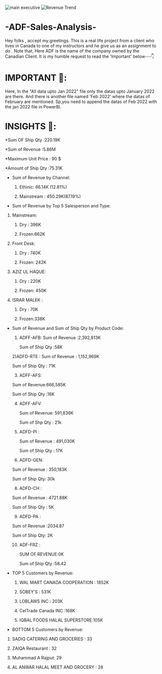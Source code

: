 ![main executive](https://github.com/user-attachments/assets/1e2927c5-3cb3-4f6b-95c3-60935f16c8bd)
![Revenue Trend](https://github.com/user-attachments/assets/6d406c06-98ab-4785-b706-6353205b7d74)


# -ADF-Sales-Analysis-
Hey folks , accept my greetings. This is a real life project from a client who lives in Canada to one of my instructors and he give us as an assignment to do . Note that, Here ADF is the name of the company owned by the Canadian Client. It is my humble request to read the 'Important' below---👇

# IMPORTANT 💾:
Here, In the "All data upto Jan 2022" file only the datas upto January 2022 are there. And there is another file named 'Feb 2022' where the datas of February are mentioned. Sp,you need to append the datas of
Feb 2022 with the jan 2022 file in PowerBI.

# INSIGHTS 💎:

 *Sum OF Ship Qty :220.19K
 
 *Sum of Revenue :5.86M
 
 *Maximum Unit Price : 90 $
 
 *Amount of Ship Qty :75.31K
 

* Sum of Revenue by Channel:
  1) Ethinic: 66.14K (12.81%)
  
  3) Mainstream : 450.29K(87.19%)

* Sum of Revenue by Top 5 Salesperson and Type:
  
1) Mainstream:
   1) Dry : 396K
      
   2) Frozen:662K
    
2) Front Desk:
   
   1) Dry : 740K
      
   2) Frozen: 242K
    

3) AZIZ UL HAQUE:
   
   1) Dry :  220K
      
   2) Frozen: 450K

4) ISRAR MALEK :
   
   1) Dry : 70K
      
   2) Frozen:338K

* Sum of Revenue and Sum of Ship Qty by Product Code:
  
  1) ADFF-AFB:
     Sum of Revenue :2,392,813K
  
     Sum of Ship Qty :58K


  2)ADFD-RTE :
    Sum of Revenue : 1,152,969K


    Sum of Ship Qty : 71K


  3) ADFF-AFS:
     
  Sum of Revenue:666,585K

     
     Sum of Ship Qty :16K


  4) ADFF-AFV:
     

      Sum of Revenue: 591,836K
  
     
     Sum of Shp Qty : 21k


  6) ADFD-PI :
     

     Sum of Revenue : 491,030K
 
     
     Sum of Ship Qty : 17K
     

   7) ADFD-GEN:
  
 
     
     Sum of Revenue : 350,183K

     
     Sum of Ship Qty: 30k



  8) ADFD-CH :
      
    Sum of Revenue : 4721.88K



    Sum of Ship Qty : 5K


  9) ADFD-PA :
  
    Sum of Revenue :2034.87

  
    Sum of Ship Qty: 2K
  
  
  10) ADF-FRZ :
      
  
      SUM OF REVENUE:0K
  
      Sum of Ship Qty :58.42
      

* TOP 5 Customers by Revenue:
  
  1) WAL MART CANADA COOPERATION : 1852K
     
  2) SOBEY'S : 531K
     
  3) LOBLAWS INC : 203K
     
  4) CelTrade Canada INC :168K
     
  5) IQBAL FOODS HALAL SUPERSTORE:105K
          
 * BOTTOM 5 Customers by Revenue:
  1) SADIQ CATERING AND GROCERIES  : 33
     
  2) ZAIQA Restaurant : 32
     
  3) Muhammad A Rajput: 29
     
  5) AL ANWAR HALAL MEET AND GROCERY : 28
    
  
